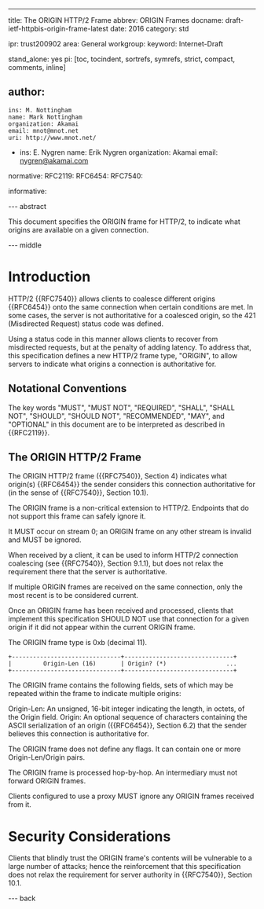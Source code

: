 ---
title: The ORIGIN HTTP/2 Frame
abbrev: ORIGIN Frames
docname: draft-ietf-httpbis-origin-frame-latest
date: 2016
category: std

ipr: trust200902
area: General
workgroup: 
keyword: Internet-Draft

stand_alone: yes
pi: [toc, tocindent, sortrefs, symrefs, strict, compact, comments, inline]

author:
 -
    ins: M. Nottingham
    name: Mark Nottingham
    organization: Akamai
    email: mnot@mnot.net
    uri: http://www.mnot.net/
 -
    ins: E. Nygren
    name: Erik Nygren
    organization: Akamai
    email: nygren@akamai.com

normative:
  RFC2119:
  RFC6454:
  RFC7540:

informative:


--- abstract

This document specifies the ORIGIN frame for HTTP/2, to indicate what origins are available on a
given connection.

--- middle

# Introduction

HTTP/2 {{RFC7540}} allows clients to coalesce different origins {{RFC6454}} onto the same
connection when certain conditions are met. In some cases, the server is not authoritative for a
coalesced origin, so the 421 (Misdirected Request) status code was defined.

Using a status code in this manner allows clients to recover from misdirected requests, but at the
penalty of adding latency. To address that, this specification defines a new HTTP/2 frame type,
"ORIGIN", to allow servers to indicate what origins a connection is authoritative for.

## Notational Conventions

The key words "MUST", "MUST NOT", "REQUIRED", "SHALL", "SHALL NOT", "SHOULD", "SHOULD NOT",
"RECOMMENDED", "MAY", and "OPTIONAL" in this document are to be interpreted as described in
{{RFC2119}}.

## The ORIGIN HTTP/2 Frame

The ORIGIN HTTP/2 frame ({{RFC7540}}, Section 4) indicates what origin(s) {{RFC6454}} the sender
considers this connection authoritative for (in the sense of {{RFC7540}}, Section 10.1).

The ORIGIN frame is a non-critical extension to HTTP/2. Endpoints that do not support this frame
can safely ignore it.

It MUST occur on stream 0; an ORIGIN frame on any other stream is invalid and MUST be ignored.

When received by a client, it can be used to inform HTTP/2 connection coalescing (see {{RFC7540}},
Section 9.1.1), but does not relax the requirement there that the server is authoritative.

If multiple ORIGIN frames are received on the same connection, only the most recent is to be
considered current.

Once an ORIGIN frame has been received and processed, clients that implement this specification
SHOULD NOT use that connection for a given origin if it did not appear within the current ORIGIN
frame.



The ORIGIN frame type is 0xb (decimal 11).

~~~~
+-------------------------------+-------------------------------+
|         Origin-Len (16)       | Origin? (*)                 ...
+-------------------------------+-------------------------------+
~~~~

The ORIGIN frame contains the following fields, sets of which may be
	repeated within the frame to indicate multiple origins:

Origin-Len:
  An unsigned, 16-bit integer indicating the length, in octets, of the Origin field.
Origin:
  An optional sequence of characters containing the ASCII serialization of an origin ({{RFC6454}}, Section 6.2) that the sender believes this connection is authoritative for.

The ORIGIN frame does not define any flags. It can contain one or more Origin-Len/Origin pairs.

The ORIGIN frame is processed hop-by-hop. An intermediary must not forward ORIGIN frames.

Clients configured to use a proxy MUST ignore any ORIGIN frames received from it.


# Security Considerations

Clients that blindly trust the ORIGIN frame's contents will be vulnerable to a large number of
attacks; hence the reinforcement that this specification does not relax the requirement for server
authority in {{RFC7540}}, Section 10.1.

--- back

